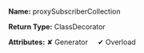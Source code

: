 **Name:** proxySubscriberCollection

**Return Type:** ClassDecorator

**Attributes:** ✘ Generator&nbsp;&nbsp;&nbsp;&nbsp;&nbsp;✔ Overload

